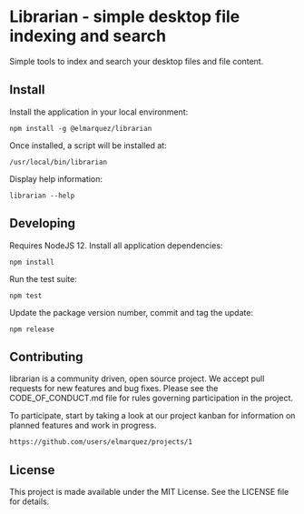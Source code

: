 Librarian - simple desktop file indexing and search
====================================================

Simple tools to index and search your desktop files and file content.

## Install

Install the application in your local environment:

    npm install -g @elmarquez/librarian

Once installed, a script will be installed at:

    /usr/local/bin/librarian

Display help information:

    librarian --help


## Developing

Requires NodeJS 12. Install all application dependencies:

    npm install

Run the test suite:

    npm test

Update the package version number, commit and tag the update:

    npm release


## Contributing

librarian is a community driven, open source project. We accept pull requests for
new features and bug fixes. Please see the CODE_OF_CONDUCT.md file for rules
governing participation in the project.

To participate, start by taking a look at our project kanban for information on
planned features and work in progress.

    https://github.com/users/elmarquez/projects/1


## License

This project is made available under the MIT License. See the LICENSE file for
details.
